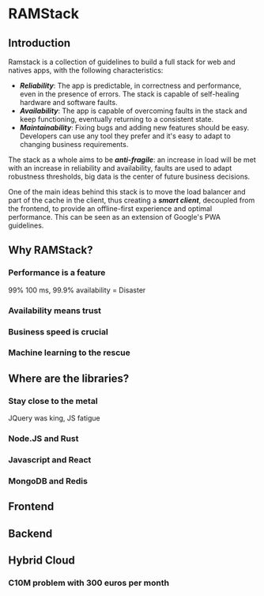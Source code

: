# RAMStack
## Introduction

Ramstack is a collection of guidelines to build a full stack for web and natives apps, with the following characteristics:

 - ***Reliability***: The app is predictable, in correctness and performance, even in the presence of errors. The stack is capable of self-healing hardware and software faults.
 - ***Availability***:  The app is capable of overcoming faults in the stack and keep functioning, eventually returning to a consistent state. 
 - ***Maintainability***: Fixing bugs and adding new features should be easy. Developers can use any tool they prefer and it's easy to adapt to changing business requirements.

The stack as a whole aims to be ***anti-fragile***: an increase in load will be met with an increase in reliability and availability, faults are used to adapt robustness thresholds, big data is the center of future business decisions.

One of the main ideas behind this stack is to move the load balancer and part of the cache in the client, thus creating a ***smart client***, decoupled from the frontend, to provide an offline-first experience and optimal performance. This can be seen as an extension of Google's PWA guidelines.

## Why RAMStack?

### Performance is a feature

99% 100 ms, 99.9% availability = Disaster

### Availability means trust

### Business speed is crucial

### Machine learning to the rescue

## Where are the libraries?

### Stay close to the metal

JQuery was king, JS fatigue

### Node.JS and Rust

### Javascript and React

### MongoDB and Redis

## Frontend

## Backend

## Hybrid Cloud

### C10M problem with 300 euros per month


<!--stackedit_data:
eyJoaXN0b3J5IjpbOTgwMzUxMDYsMjA3MzM4NzY5MSw1MTUyMj
k2OTAsODg3MTU5NzQxLC05Nzc0NTY0MjYsODE3MzEwMDM2LDMz
NjQwNzc5NywtMjAwNDM0MDU5LC0xODc3NTk1Mjc1XX0=
-->